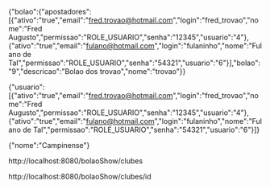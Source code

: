 {"bolao":{"apostadores":[{"ativo":"true","email":"fred.trovao@hotmail.com","login":"fred_trovao","nome":"Fred Augusto","permissao":"ROLE_USUARIO","senha":"12345","usuario":"4"},{"ativo":"true","email":"fulano@hotmail.com","login":"fulaninho","nome":"Fulano de Tal","permissao":"ROLE_USUARIO","senha":"54321","usuario":"6"}],"bolao":"9","descricao":"Bolao dos trovao","nome":"trovao"}}

{"usuario":[{"ativo":"true","email":"fred.trovao@hotmail.com","login":"fred_trovao","nome":"Fred Augusto","permissao":"ROLE_USUARIO","senha":"12345","usuario":"4"},{"ativo":"true","email":"fulano@hotmail.com","login":"fulaninho","nome":"Fulano de Tal","permissao":"ROLE_USUARIO","senha":"54321","usuario":"6"}]}


<!--URL's E MENSAGENS JSON PARA CLUBE -->

<!-- POST -->
{"nome":"Campinense"}

<!-- GET -->
http://localhost:8080/bolaoShow/clubes

http://localhost:8080/bolaoShow/clubes/id
